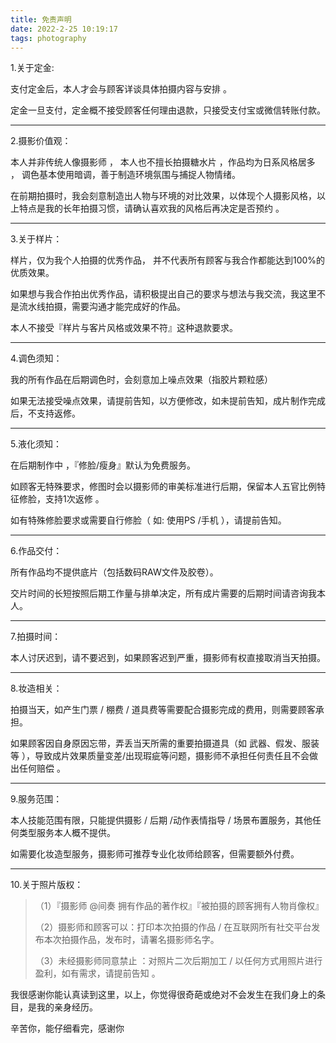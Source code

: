 ```yaml
---
title: 免责声明
date: 2022-2-25 10:19:17
tags: photography
---
```


1.关于定金:

支付定金后，本人才会与顾客详谈具体拍摄内容与安排 。

定金一旦支付，定金概不接受顾客任何理由退款，只接受支付宝或微信转账付款。

------

2.摄影价值观：

本人并非传统人像摄影师 ， 本人也不擅长拍摄糖水片 ，作品均为日系风格居多 ，  调色基本使用暗调，善于制造环境氛围与捕捉人物情绪。

在前期拍摄时，我会刻意制造出人物与环境的对比效果，以体现个人摄影风格，以上特点是我的长年拍摄习惯，请确认喜欢我的风格后再决定是否预约 。

------

3.关于样片：

样片，仅为我个人拍摄的优秀作品， 并不代表所有顾客与我合作都能达到100%的优质效果。

如果想与我合作拍出优秀作品，请积极提出自己的要求与想法与我交流，我这里不是流水线拍摄，需要沟通才能完成好的作品。

本人不接受『样片与客片风格或效果不符』这种退款要求。

------

4.调色须知：

我的所有作品在后期调色时，会刻意加上噪点效果（指胶片颗粒感）

如果无法接受噪点效果，请提前告知，以方便修改，如未提前告知，成片制作完成后，不支持返修。

------

5.液化须知：

在后期制作中 ，『修脸/瘦身』默认为免费服务。

如顾客无特殊要求，修图时会以摄影师的审美标准进行后期，保留本人五官比例特征修脸，支持1次返修 。

如有特殊修脸要求或需要自行修脸（ 如: 使用PS /手机 ），请提前告知。

------

6.作品交付：

所有作品均不提供底片（包括数码RAW文件及胶卷）。

交片时间的长短按照后期工作量与排单决定，所有成片需要的后期时间请咨询我本人。

------

7.拍摄时间：

本人讨厌迟到，请不要迟到，如果顾客迟到严重，摄影师有权直接取消当天拍摄。

------

8.妆造相关：

拍摄当天，如产生门票 / 棚费 / 道具费等需要配合摄影完成的费用，则需要顾客承担。

如果顾客因自身原因忘带，弄丢当天所需的重要拍摄道具（如 武器、假发、服装等 ），导致成片效果质量变差/出现瑕疵等问题，摄影师不承担任何责任且不会做出任何赔偿 。

------

9.服务范围：

本人技能范围有限，只能提供摄影 / 后期 /动作表情指导 / 场景布置服务，其他任何类型服务本人概不提供。

如需要化妆造型服务，摄影师可推荐专业化妆师给顾客，但需要额外付费。

------

10.关于照片版权：

> （1）『摄影师 @间奏 拥有作品的著作权』『被拍摄的顾客拥有人物肖像权』
>
> （2）摄影师和顾客可以：打印本次拍摄的作品 / 在互联网所有社交平台发布本次拍摄作品，发布时，请署名摄影师名字。
>
> （3）未经摄影师同意禁止 ：对照片二次后期加工 / 以任何方式用照片进行盈利，如有需求，请提前告知 。

我很感谢你能认真读到这里，以上，你觉得很奇葩或绝对不会发生在我们身上的条目，是我的亲身经历。

辛苦你，能仔细看完，感谢你

